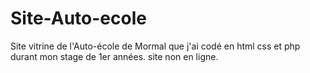 # Site-Auto-ecole
Site vitrine de l'Auto-école de Mormal que j'ai codé en html css et php durant mon stage de 1er années. site non en ligne.
